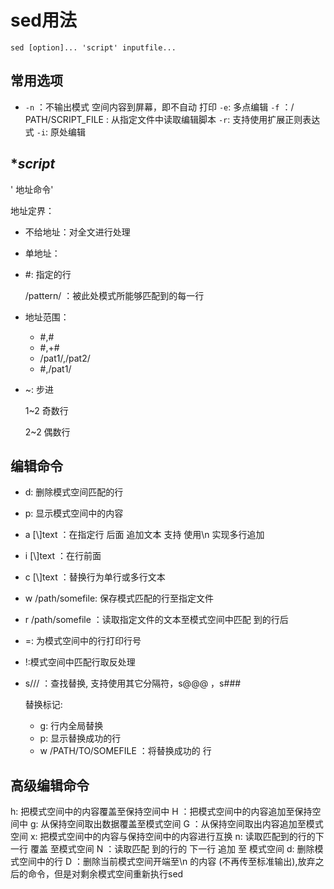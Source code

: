 # sed用法

```
sed [option]... 'script' inputfile...
```

## 常用选项

- `-n` ：不输出模式 空间内容到屏幕，即不自动 打印
  `-e`:  多点编辑
  `-f` ：/ PATH/SCRIPT_FILE :  从指定文件中读取编辑脚本
  `-r`:  支持使用扩展正则表达式
  `-i`:  原处编辑



## **script*

' 地址命令'

地址定界：

- 不给地址：对全文进行处理

-   单地址：

  - \#:  指定的行

    /pattern/ ：被此处模式所能够匹配到的每一行

- 地址范围：

  - \#,#
  - \#,+#
  - /pat1/,/pat2/
  - \#,/pat1/

- ~: 步进

  1~2 奇数行

  2~2  偶数行



## **编辑命令**

- d:  删除模式空间匹配的行

- p:  显示模式空间中的内容

- a [\\]text ：在指定行 后面 追加文本   支持 使用\n 实现多行追加

- i [\\]text ：在行前面

- c [\\]text ：替换行为单行或多行文本

- w /path/somefile:  保存模式匹配的行至指定文件

- r /path/somefile ：读取指定文件的文本至模式空间中匹配 到的行后

- =:  为模式空间中的行打印行号

- !:模式空间中匹配行取反处理

- s/// ：查找替换, 支持使用其它分隔符，s@@@ ，s###

  替换标记:

  - g:  行内全局替换
  - p:  显示替换成功的行
  - w  /PATH/TO/SOMEFILE ：将替换成功的 行

## **高级编辑命令**

h:  把模式空间中的内容覆盖至保持空间中
H ：把模式空间中的内容追加至保持空间中
g:  从保持空间取出数据覆盖至模式空间
G ：从保持空间取出内容追加至模式空间
x:  把模式空间中的内容与保持空间中的内容进行互换
n:  读取匹配到的行的下一行 覆盖 至模式空间
N ：读取匹配 到的行的 下一行 追加 至 模式空间
d:  删除模式空间中的行
D ：删除当前模式空间开端至\n 的内容 (不再传至标准输出),放弃之后的命令，但是对剩余模式空间重新执行sed